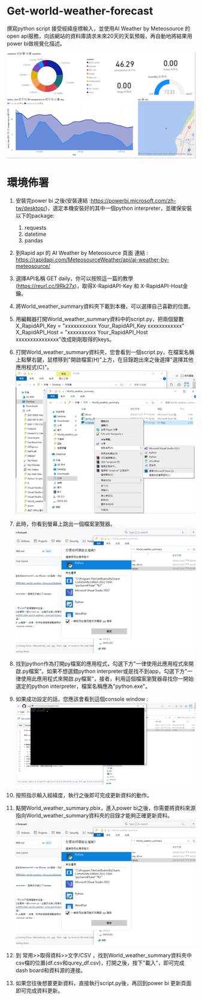 # Get-world-weather-forecast

撰寫python script 接受經緯座標輸入，並使用AI Weather by Meteosource 的open api服務，向該網站的資料庫請求未來20天的天氣預報，再自動地將結果用power bi做視覺化描述。

![alt text](https://github.com/ilovec8763/Get-world-weather-forecast/blob/main/demo_pic1.png)

# 環境佈署
1. 安裝完power bi 之後(安裝連結 :https://powerbi.microsoft.com/zh-tw/desktop/)，選定本機安裝好的其中一個python interpreter，並確保安裝以下的package:
    1. requests
    2. datetime
    3. pandas
    
2. 到Rapid api 的 AI Weather by Meteosource 頁面 連結 : https://rapidapi.com/MeteosourceWeather/api/ai-weather-by-meteosource/ 

3. 選擇API名稱 GET daily，你可以按照這一篇的教學(https://reurl.cc/9Rk27x)，取得X-RapidAPI-Key 和 X-RapidAPI-Host金鑰。

4. 將World_weather_summary資料夾下載到本機，可以選擇自己喜歡的位置。

5. 用編輯器打開World_weather_summary資料中的script.py，把兩個變數 X_RapidAPI_Key = "xxxxxxxxxxx Your_RapidAPI_Key xxxxxxxxxxxx"
X_RapidAPI_Host = "xxxxxxxxxx Your_RapidAPI_Host xxxxxxxxxxxxxxx"改成剛剛取得的keys。

6. 打開World_weather_summary資料夾，您會看到一個script.py，在檔案名稱上點擊右鍵，鼠標移到"開啟檔案(H)"上方，在目錄跑出來之後選擇"選擇其他應用程式(C)"。
  ![alt text](https://github.com/ilovec8763/Get-world-weather-forecast/blob/main/demo_step3.png)

7. 此時，你看到螢幕上跳出一個檔案瀏覽器。
  ![alt text](https://github.com/ilovec8763/Get-world-weather-forecast/blob/main/demo_step5.png)

8. 找到python作為打開py檔案的應用程式，勾選下方"一律使用此應用程式來開啟.py檔案"。如果不想選錯python interpreter或是找不到app，勾選下方"一律使用此應用程式來開啟.py檔案"，接者，利用這個檔案瀏覽器尋找你一開始選定的python interpreter，檔案名稱應為"python.exe"。

9. 如果成功設定的話，您應該會看到這個console window :
  ![alt text](https://github.com/ilovec8763/Get-world-weather-forecast/blob/main/console_win.png)

10. 按照指示輸入經緯度，執行之後即可完成更新資料的動作。

11. 點開World_weather_summary.pbix，進入power bi之後，你需要將資料來源指向World_weather_summary資料夾的目錄才能夠正確更新資料。
    ![alt text](https://github.com/ilovec8763/Get-world-weather-forecast/blob/main/demo_step5.png)
   
12. 到 常用>>取得資料>>文字/CSV ，找到World_weather_summary資料夾中csv檔的位置(df.csv和qurey_df.csv)，打開之後，按下"載入"，即可完成dash board和資料源的連接。

13. 如果您往後想要更新資料，直接執行script.py後，再回到power bi 更新頁面即可完成資料更新。

